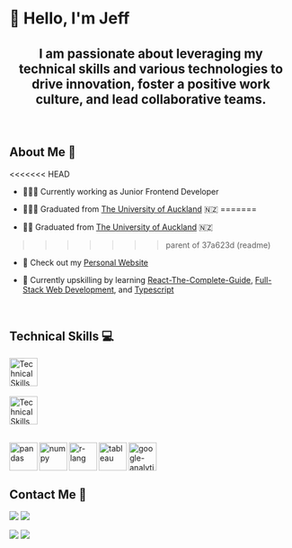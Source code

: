 <h1 align="left">👋 Hello, I'm Jeff</h1>
<h3 align="center" style="font-size: 1.4rem;">I am passionate about leveraging my technical skills and various technologies to drive innovation, foster a positive work culture, and lead collaborative teams.</h3>

<br />

## About Me 📝

<<<<<<< HEAD
- 🧑🏻‍💻 Currently working as Junior Frontend Developer

- 👨🏻‍🎓 Graduated from [The University of Auckland](https://www.auckland.ac.nz/en/study/study-options/find-a-study-option/information-technology-management/undergraduate/bsc-info-management-from-2019.html) 🇳🇿
=======
- 👨‍💻 Graduated from [The University of Auckland](https://www.auckland.ac.nz/en/study/study-options/find-a-study-option/information-technology-management/undergraduate/bsc-info-management-from-2019.html) 🇳🇿
>>>>>>> parent of 37a623d (readme)

- 👀 Check out my [Personal Website](https://jeff-hwang.netlify.app)

- 📝 Currently upskilling by learning [React-The-Complete-Guide](https://www.udemy.com/course/react-the-complete-guide-incl-redux/), [Full-Stack Web Development](https://github.com/jhwa426/Booking-System), and [Typescript](https://github.com/jhwa426/Patient-Management-System)

<br />

## Technical Skills 💻

<img align="left" alt="Technical Skills" height="50px" src="https://skillicons.dev/icons?i=react,js,typescript,nextjs,tailwindcss,styledcomponents,html,css,mongodb,nodejs,git" />

<!-- <img align="left" alt="React/React Native" height="50px" src="https://cdn.svgporn.com/logos/react.svg" />
<img align="left" alt="Javascript" height="50px" src="https://cdn.svgporn.com/logos/javascript.svg" />
<img align="left" alt="Typescript" height="50px" src="https://cdn.svgporn.com/logos/typescript-icon.svg" />
<img align="left" alt="NextJS" height="50px" src="https://cdn.svgporn.com/logos/nextjs-icon.svg" />
<img align="left" alt="tailwindcss" height="50px" src="https://cdn.svgporn.com/logos/tailwindcss-icon.svg" />
<img align="left" alt="styled-components" height="50px" src="https://styled-components.com/atom.png" />
<img align="left" alt="html5" height="50px" src="https://cdn.svgporn.com/logos/html-5.svg" />
<img align="left" alt="css3" height="50px" src="https://cdn.svgporn.com/logos/css-3.svg" />
<img align="left" alt="nodejs" height="50px" src="https://cdn.svgporn.com/logos/nodejs.svg" />
<img align="left" alt="mongodb" height="50px" src="https://cdn.svgporn.com/logos/mongodb-icon.svg" />
<img align="left" alt="Git" height="50px" src="https://cdn.svgporn.com/logos/git-icon.svg" /> -->

<br />
<br />
<br />
<br />

<img align="left" alt="Technical Skills" height="50px" src="https://skillicons.dev/icons?i=python,cs,java" />

<!-- <img align="left" alt="Python" height="50px" src="https://cdn.svgporn.com/logos/python.svg" />
<img align="left" alt="C#" height="50px" src="https://cdn.svgporn.com/logos/c-sharp.svg" />
<img align="left" alt="Java" height="50px" src="https://cdn.svgporn.com/logos/java.svg" /> -->

<br />
<br />
<br />
<br />

<img align="left" alt="pandas" height="50px" src="https://cdn.svgporn.com/logos/pandas-icon.svg" /><img align="left" alt="numpy" height="50px" src="https://cdn.svgporn.com/logos/numpy.svg" /><img align="left" alt="r-lang" height="50px" src="https://cdn.svgporn.com/logos/r-lang.svg" /><img align="left" alt="tableau" height="50px" src="https://cdn.svgporn.com/logos/tableau-icon.svg" /><img align="left" alt="google-analytics" height="50px" src="https://cdn.svgporn.com/logos/google-analytics.svg" />

<br />
<br />
<br />

## Contact Me 📱

[<img src="https://img.shields.io/badge/website-000000?style=for-the-badge&logo=About.me&logoColor=white" />](https://jeff-hwang.netlify.app) [<img src="https://img.shields.io/badge/linkedin-%230077B5.svg?&style=for-the-badge&logo=linkedin&logoColor=white" />](https://www.linkedin.com/in/jeffhwa411/)

[<img src ="https://img.shields.io/badge/WhatsApp-25D366?style=for-the-badge&logo=whatsapp&logoColor=white">](https://api.whatsapp.com/send/?phone=642102252350&text&type=phone_number&app_absent=0) [<img src ="https://img.shields.io/badge/Email-myemail-%23.svg?&color=bl&style=for-the-badge&logo=&logoColor=white">](mailto:jeffhwa411@gmail.com)
